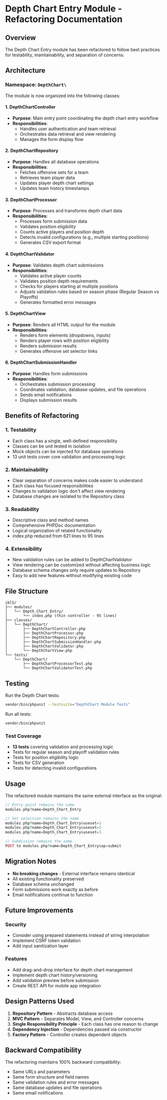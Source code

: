# Depth Chart Entry Module - Refactoring Documentation

## Overview
The Depth Chart Entry module has been refactored to follow best practices for testability, maintainability, and separation of concerns.

## Architecture

### Namespace: `DepthChart\`

The module is now organized into the following classes:

#### 1. **DepthChartController**
- **Purpose**: Main entry point coordinating the depth chart entry workflow
- **Responsibilities**:
  - Handles user authentication and team retrieval
  - Orchestrates data retrieval and view rendering
  - Manages the form display flow

#### 2. **DepthChartRepository**
- **Purpose**: Handles all database operations
- **Responsibilities**:
  - Fetches offensive sets for a team
  - Retrieves team player data
  - Updates player depth chart settings
  - Updates team history timestamps

#### 3. **DepthChartProcessor**
- **Purpose**: Processes and transforms depth chart data
- **Responsibilities**:
  - Processes form submission data
  - Validates position eligibility
  - Counts active players and position depth
  - Detects invalid configurations (e.g., multiple starting positions)
  - Generates CSV export format

#### 4. **DepthChartValidator**
- **Purpose**: Validates depth chart submissions
- **Responsibilities**:
  - Validates active player counts
  - Validates position depth requirements
  - Checks for players starting at multiple positions
  - Adjusts validation rules based on season phase (Regular Season vs Playoffs)
  - Generates formatted error messages

#### 5. **DepthChartView**
- **Purpose**: Renders all HTML output for the module
- **Responsibilities**:
  - Renders form elements (dropdowns, inputs)
  - Renders player rows with position eligibility
  - Renders submission results
  - Generates offensive set selector links

#### 6. **DepthChartSubmissionHandler**
- **Purpose**: Handles form submissions
- **Responsibilities**:
  - Orchestrates submission processing
  - Coordinates validation, database updates, and file operations
  - Sends email notifications
  - Displays submission results

## Benefits of Refactoring

### 1. **Testability**
- Each class has a single, well-defined responsibility
- Classes can be unit tested in isolation
- Mock objects can be injected for database operations
- 13 unit tests cover core validation and processing logic

### 2. **Maintainability**
- Clear separation of concerns makes code easier to understand
- Each class has focused responsibilities
- Changes to validation logic don't affect view rendering
- Database changes are isolated to the Repository class

### 3. **Readability**
- Descriptive class and method names
- Comprehensive PHPDoc documentation
- Logical organization of related functionality
- index.php reduced from 621 lines to 95 lines

### 4. **Extensibility**
- New validation rules can be added to DepthChartValidator
- View rendering can be customized without affecting business logic
- Database schema changes only require updates to Repository
- Easy to add new features without modifying existing code

## File Structure

```
ibl5/
├── modules/
│   └── Depth_Chart_Entry/
│       └── index.php (thin controller - 95 lines)
├── classes/
│   └── DepthChart/
│       ├── DepthChartController.php
│       ├── DepthChartProcessor.php
│       ├── DepthChartRepository.php
│       ├── DepthChartSubmissionHandler.php
│       ├── DepthChartValidator.php
│       └── DepthChartView.php
└── tests/
    └── DepthChart/
        ├── DepthChartProcessorTest.php
        └── DepthChartValidatorTest.php
```

## Testing

Run the Depth Chart tests:
```bash
vendor/bin/phpunit --testsuite="DepthChart Module Tests"
```

Run all tests:
```bash
vendor/bin/phpunit
```

### Test Coverage
- **13 tests** covering validation and processing logic
- Tests for regular season and playoff validation rules
- Tests for position eligibility logic
- Tests for CSV generation
- Tests for detecting invalid configurations

## Usage

The refactored module maintains the same external interface as the original:

```php
// Entry point remains the same
modules.php?name=Depth_Chart_Entry

// Set selection remains the same
modules.php?name=Depth_Chart_Entry&useset=1
modules.php?name=Depth_Chart_Entry&useset=2
modules.php?name=Depth_Chart_Entry&useset=3

// Submission remains the same
POST to modules.php?name=Depth_Chart_Entry&op=submit
```

## Migration Notes

- **No breaking changes** - External interface remains identical
- All existing functionality preserved
- Database schema unchanged
- Form submissions work exactly as before
- Email notifications continue to function

## Future Improvements

### Security
- Consider using prepared statements instead of string interpolation
- Implement CSRF token validation
- Add input sanitization layer

### Features
- Add drag-and-drop interface for depth chart management
- Implement depth chart history/versioning
- Add validation preview before submission
- Create REST API for mobile app integration

## Design Patterns Used

1. **Repository Pattern** - Abstracts database access
2. **MVC Pattern** - Separates Model, View, and Controller concerns
3. **Single Responsibility Principle** - Each class has one reason to change
4. **Dependency Injection** - Dependencies passed via constructor
5. **Factory Pattern** - Controller creates dependent objects

## Backward Compatibility

The refactoring maintains 100% backward compatibility:
- Same URLs and parameters
- Same form structure and field names
- Same validation rules and error messages
- Same database updates and file operations
- Same email notifications
